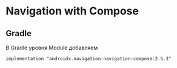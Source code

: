 # Navigation with Compose
## Gradle
В Gradle уровня Module добавляем
```
implementation "androidx.navigation:navigation-compose:2.5.3"
```

